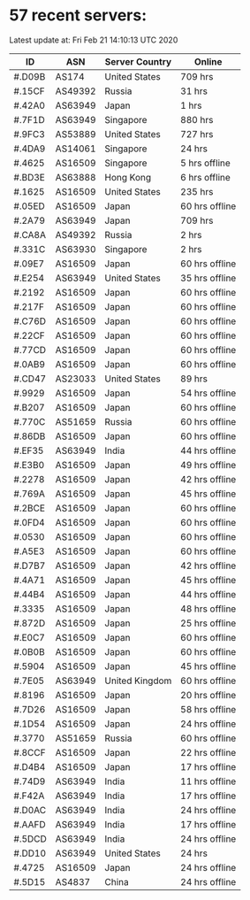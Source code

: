 # 57 recent servers:

Latest update at: Fri Feb 21 14:10:13 UTC 2020

| ID | ASN | Server Country | Online |
| -- | --- | -------------- | ------ |
| #.D09B | AS174 | United States | 709 hrs |
| #.15CF | AS49392 | Russia | 31 hrs |
| #.42A0 | AS63949 | Japan | 1 hrs |
| #.7F1D | AS63949 | Singapore | 880 hrs |
| #.9FC3 | AS53889 | United States | 727 hrs |
| #.4DA9 | AS14061 | Singapore | 24 hrs |
| #.4625 | AS16509 | Singapore | 5 hrs offline |
| #.BD3E | AS63888 | Hong Kong | 6 hrs offline |
| #.1625 | AS16509 | United States | 235 hrs |
| #.05ED | AS16509 | Japan | 60 hrs offline |
| #.2A79 | AS63949 | Japan | 709 hrs |
| #.CA8A | AS49392 | Russia | 2 hrs |
| #.331C | AS63930 | Singapore | 2 hrs |
| #.09E7 | AS16509 | Japan | 60 hrs offline |
| #.E254 | AS63949 | United States | 35 hrs offline |
| #.2192 | AS16509 | Japan | 60 hrs offline |
| #.217F | AS16509 | Japan | 60 hrs offline |
| #.C76D | AS16509 | Japan | 60 hrs offline |
| #.22CF | AS16509 | Japan | 60 hrs offline |
| #.77CD | AS16509 | Japan | 60 hrs offline |
| #.0AB9 | AS16509 | Japan | 60 hrs offline |
| #.CD47 | AS23033 | United States | 89 hrs |
| #.9929 | AS16509 | Japan | 54 hrs offline |
| #.B207 | AS16509 | Japan | 60 hrs offline |
| #.770C | AS51659 | Russia | 60 hrs offline |
| #.86DB | AS16509 | Japan | 60 hrs offline |
| #.EF35 | AS63949 | India | 44 hrs offline |
| #.E3B0 | AS16509 | Japan | 49 hrs offline |
| #.2278 | AS16509 | Japan | 42 hrs offline |
| #.769A | AS16509 | Japan | 45 hrs offline |
| #.2BCE | AS16509 | Japan | 60 hrs offline |
| #.0FD4 | AS16509 | Japan | 60 hrs offline |
| #.0530 | AS16509 | Japan | 60 hrs offline |
| #.A5E3 | AS16509 | Japan | 60 hrs offline |
| #.D7B7 | AS16509 | Japan | 42 hrs offline |
| #.4A71 | AS16509 | Japan | 45 hrs offline |
| #.44B4 | AS16509 | Japan | 44 hrs offline |
| #.3335 | AS16509 | Japan | 48 hrs offline |
| #.872D | AS16509 | Japan | 25 hrs offline |
| #.E0C7 | AS16509 | Japan | 60 hrs offline |
| #.0B0B | AS16509 | Japan | 60 hrs offline |
| #.5904 | AS16509 | Japan | 45 hrs offline |
| #.7E05 | AS63949 | United Kingdom | 60 hrs offline |
| #.8196 | AS16509 | Japan | 20 hrs offline |
| #.7D26 | AS16509 | Japan | 58 hrs offline |
| #.1D54 | AS16509 | Japan | 24 hrs offline |
| #.3770 | AS51659 | Russia | 60 hrs offline |
| #.8CCF | AS16509 | Japan | 22 hrs offline |
| #.D4B4 | AS16509 | Japan | 17 hrs offline |
| #.74D9 | AS63949 | India | 11 hrs offline |
| #.F42A | AS63949 | India | 17 hrs offline |
| #.D0AC | AS63949 | India | 24 hrs offline |
| #.AAFD | AS63949 | India | 17 hrs offline |
| #.5DCD | AS63949 | India | 24 hrs offline |
| #.DD10 | AS63949 | United States | 24 hrs |
| #.4725 | AS16509 | Japan | 24 hrs offline |
| #.5D15 | AS4837 | China | 24 hrs offline |

